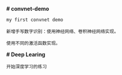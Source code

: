 **# convnet-demo**

    my first convnet demo

    新增手写数字识别：使用神经网络、卷积神经网络实现。

    使用不同的激活函数实现。

**# Deep Learing**

    开始深度学习的练习

